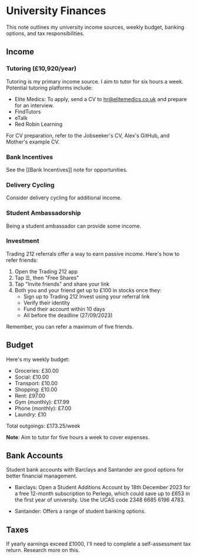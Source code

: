# University Finances

This note outlines my university income sources, weekly budget, banking options, and tax responsibilities.

## Income

### Tutoring (£10,920/year)

Tutoring is my primary income source. I aim to tutor for six hours a week. Potential tutoring platforms include:

- Elite Medics: To apply, send a CV to hr@elitemedics.co.uk and prepare for an interview.
- FindTutors
- eTalk
- Red Robin Learning

For CV preparation, refer to the Jobseeker's CV, Alex's GitHub, and Mother's example CV.

### Bank Incentives

See the [[Bank Incentives]] note for opportunities.

### Delivery Cycling

Consider delivery cycling for additional income.

### Student Ambassadorship

Being a student ambassador can provide some income.

### Investment

Trading 212 referrals offer a way to earn passive income. Here's how to refer friends:

1. Open the Trading 212 app
2. Tap ☰, then "Free Shares"
3. Tap "Invite friends" and share your link
4. Both you and your friend get up to £100 in stocks once they:
   - Sign up to Trading 212 Invest using your referral link
   - Verify their identity
   - Fund their account within 10 days
   - All before the deadline (27/09/2023)

Remember, you can refer a maximum of five friends.

## Budget

Here's my weekly budget:

- Groceries: £30.00
- Social: £10.00
- Transport: £10.00
- Shopping: £10.00
- Rent: £97.00
- Gym (monthly): £17.99
- Phone (monthly): £7.00
- Laundry: £10

Total outgoings: £173.25/week

**Note**: Aim to tutor for five hours a week to cover expenses.

## Bank Accounts

Student bank accounts with Barclays and Santander are good options for better financial management.

- Barclays: Open a Student Additions Account by 18th December 2023 for a free 12-month subscription to Perlego, which could save up to £653 in the first year of university. Use the UCAS code 2348 6685 6196 4783.

- Santander: Offers a range of student banking options.

## Taxes

If yearly earnings exceed £1000, I'll need to complete a self-assessment tax return. Research more on this.